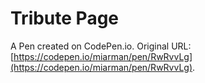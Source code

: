 # Tribute Page

A Pen created on CodePen.io. Original URL: [https://codepen.io/miarman/pen/RwRvvLg](https://codepen.io/miarman/pen/RwRvvLg).


